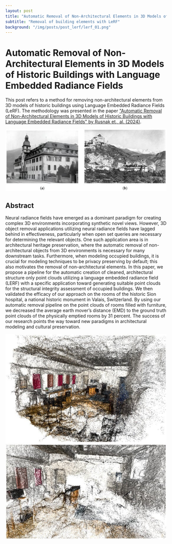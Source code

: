 ```yaml
---
layout: post
title: "Automatic Removal of Non-Architectural Elements in 3D Models of Historic Buildings with Language Embedded Radiance Fields"
subtitle: "Removal of building elements with LeRF"
background: "/img/posts/post_lerf/lerf_01.png"
---
```


# Automatic Removal of Non-Architectural Elements in 3D Models of Historic Buildings with Language Embedded Radiance Fields

This post refers to a method for removing non-architectural elements from 3D models of historic buildings using Language Embedded Radiance Fields (LeRF). The methodology was presented in the paper ["Automatic Removal of Non-Architectural Elements in 3D Models of Historic Buildings with Language Embedded Radiance Fields" by Rusnak et., al. (2024)](https://doi.org/10.3390/heritage7060157). 

![IMDb page](/img/posts/post_lerf/lerf_02.jpg)

## Abstract

Neural radiance fields have emerged as a dominant paradigm for creating complex 3D environments incorporating synthetic novel views. However, 3D object removal applications utilizing neural radiance fields have lagged behind in effectiveness, particularly when open set queries are necessary for determining the relevant objects. One such application area is in architectural heritage preservation, where the automatic removal of non-architectural objects from 3D environments is necessary for many downstream tasks. Furthermore, when modeling occupied buildings, it is crucial for modeling techniques to be privacy preserving by default; this also motivates the removal of non-architectural elements. In this paper, we propose a pipeline for the automatic creation of cleaned, architectural structure only point clouds utilizing a language embedded radiance field (LERF) with a specific application toward generating suitable point clouds for the structural integrity assessment of occupied buildings. We then validated the efficacy of our approach on the rooms of the historic Sion hospital, a national historic monument in Valais, Switzerland. By using our automatic removal pipeline on the point clouds of rooms filled with furniture, we decreased the average earth mover’s distance (EMD) to the ground truth point clouds of the physically emptied rooms by 31 percent. The success of our research points the way toward new paradigms in architectural modeling and cultural preservation.

![IMDb page](/img/posts/post_lerf/lerf_04.jpg)
![IMDb page](/img/posts/post_lerf/lerf_03.jpg)